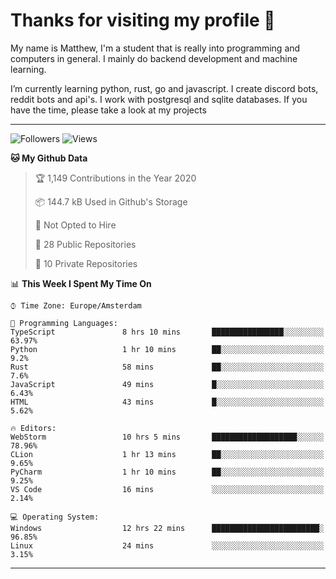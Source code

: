 # Thanks for visiting my profile 👋
My name is Matthew, I'm a student that is really into programming and computers in general. I mainly do backend development and machine learning.


I’m currently learning python, rust, go and javascript. I create discord bots, reddit bots and api's. I work with postgresql and sqlite databases. If you have the time, please take a look at my projects

---
![Followers](https://img.shields.io/github/followers/DankDumpster?style=social)
![Views](https://komarev.com/ghpvc/?username=DankDumpster&style=flat-square&color=green)
<!--START_SECTION:waka-->
**🐱 My Github Data** 

> 🏆 1,149 Contributions in the Year 2020
 > 
> 📦 144.7 kB Used in Github's Storage 
 > 
> 🚫 Not Opted to Hire
 > 
> 📜 28 Public Repositories
 > 
> 🔑 10 Private Repositories 

📊 **This Week I Spent My Time On** 

```text
⌚︎ Time Zone: Europe/Amsterdam

💬 Programming Languages: 
TypeScript               8 hrs 10 mins       ████████████████░░░░░░░░░   63.97% 
Python                   1 hr 10 mins        ██░░░░░░░░░░░░░░░░░░░░░░░   9.2% 
Rust                     58 mins             ██░░░░░░░░░░░░░░░░░░░░░░░   7.6% 
JavaScript               49 mins             █░░░░░░░░░░░░░░░░░░░░░░░░   6.43% 
HTML                     43 mins             █░░░░░░░░░░░░░░░░░░░░░░░░   5.62%

🔥 Editors: 
WebStorm                 10 hrs 5 mins       ███████████████████░░░░░░   78.96% 
CLion                    1 hr 13 mins        ██░░░░░░░░░░░░░░░░░░░░░░░   9.65% 
PyCharm                  1 hr 10 mins        ██░░░░░░░░░░░░░░░░░░░░░░░   9.25% 
VS Code                  16 mins             ░░░░░░░░░░░░░░░░░░░░░░░░░   2.14%

💻 Operating System: 
Windows                  12 hrs 22 mins      ████████████████████████░   96.85% 
Linux                    24 mins             ░░░░░░░░░░░░░░░░░░░░░░░░░   3.15%

```


<!--END_SECTION:waka-->
-------
